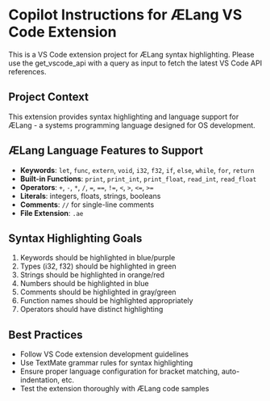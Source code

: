 # Copilot Instructions for ÆLang VS Code Extension

<!-- Use this file to provide workspace-specific custom instructions to Copilot. For more details, visit https://code.visualstudio.com/docs/copilot/copilot-customization#_use-a-githubcopilotinstructionsmd-file -->

This is a VS Code extension project for ÆLang syntax highlighting. Please use the get_vscode_api with a query as input to fetch the latest VS Code API references.

## Project Context

This extension provides syntax highlighting and language support for ÆLang - a systems programming language designed for OS development.

## ÆLang Language Features to Support

- **Keywords**: `let`, `func`, `extern`, `void`, `i32`, `f32`, `if`, `else`, `while`, `for`, `return`
- **Built-in Functions**: `print`, `print_int`, `print_float`, `read_int`, `read_float`
- **Operators**: `+`, `-`, `*`, `/`, `=`, `==`, `!=`, `<`, `>`, `<=`, `>=`
- **Literals**: integers, floats, strings, booleans
- **Comments**: `//` for single-line comments
- **File Extension**: `.ae`

## Syntax Highlighting Goals

1. Keywords should be highlighted in blue/purple
2. Types (i32, f32) should be highlighted in green
3. Strings should be highlighted in orange/red
4. Numbers should be highlighted in blue
5. Comments should be highlighted in gray/green
6. Function names should be highlighted appropriately
7. Operators should have distinct highlighting

## Best Practices

- Follow VS Code extension development guidelines
- Use TextMate grammar rules for syntax highlighting
- Ensure proper language configuration for bracket matching, auto-indentation, etc.
- Test the extension thoroughly with ÆLang code samples
